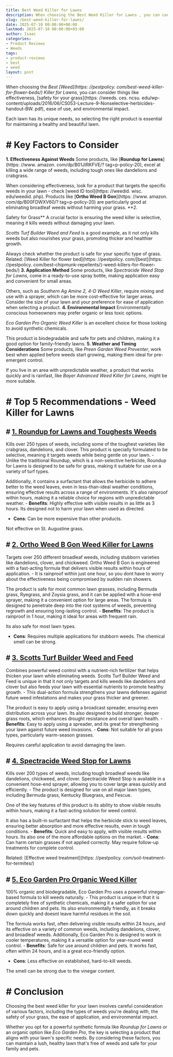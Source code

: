 ```yaml
---
title: Best Weed Killer for Lawns
description: When choosing the Best Weed Killer for Lawns , you can consider things like effectiveness, safety for your grass , ease of use, and environmental impact. Each...
slug: /best-weed-killer-for-lawns/
date: 2025-07-10 00:00:00+00:00
lastmod: 2025-07-10 00:00:00+03:00
author: Isaac
categories:
- Product Reviews
- Weeds
tags:
- product-reviews
- best
- weed
layout: post
---
```


When choosing the *Best [Weed](https: //pestpolicy. com/best-weed-killer-for-flower-beds/) Killer for Lawns*, you can consider things like effectiveness, [safety for your grass](https: //weeds. ces. ncsu. edu/wp-content/uploads/2016/06/CS053-Lecture-9-Nonselective-herbicides-handout-BW. pdf), ease of use, and environmental impact.

Each lawn has its unique needs, so selecting the right product is essential for maintaining a healthy and beautiful lawn.

# # Key Factors to Consider

**1. Effectiveness Against Weeds** Some products, like [**Roundup for Lawns**](https: //www. amazon. com/dp/B01JIRKFVE/? tag=p-policy-20), excel at killing a wide range of weeds, including tough ones like dandelions and crabgrass.

When considering effectiveness, look for a product that targets the specific weeds in your lawn - check [weed ID tool](https: //weedid. wisc. edu/weedid. php). Products like [**Ortho Weed B Gon**](https: //www. amazon. com/dp/B00FDWXV60/? tag=p-policy-20) are particularly good at eliminating broadleaf weeds without harming your grass. **2.

Safety for Grass** A crucial factor is ensuring the weed killer is selective, meaning it kills weeds without damaging your lawn.

*Scotts Turf Builder Weed and Feed* is a good example, as it not only kills weeds but also nourishes your grass, promoting thicker and healthier growth.

Always check whether the product is safe for your specific type of grass. Related: [Weed Killer for flower bed](https: //pestpolicy. com/[best](https: //pestpolicy. com/best-chipmunk-repellents/)-weed-killers-for-flower-beds/) **3. Application Method** Some products, like *Spectracide Weed Stop for Lawns*, come in a ready-to-use spray bottle, making application easy and convenient for small areas.

Others, such as *Southern Ag Amine 2, 4-D Weed Killer*, require mixing and use with a sprayer, which can be more cost-effective for larger areas. Consider the size of your lawn and your preference for ease of application when selecting a product. **4. Environmental Impact** Environmentally conscious homeowners may prefer organic or less toxic options.

*Eco Garden Pro Organic Weed Killer* is an excellent choice for those looking to avoid synthetic chemicals.

This product is biodegradable and safe for pets and children, making it a good option for family-friendly lawns. **5. Weather and Timing Considerations** Some products, like *Preen Garden Weed Preventer*, work best when applied before weeds start growing, making them ideal for pre-emergent control.

If you live in an area with unpredictable weather, a product that works quickly and is rainfast, like *Bayer Advanced Weed Killer for Lawns*, might be more suitable.

# # Top 5 Recommendations - Weed Killer for Lawns

## # [**1. Roundup for Lawns and Toughests Weeds**](https://www.amazon.com/dp/B01JIRKFVE/?tag=p-policy-20)

Kills over 250 types of weeds, including some of the toughest varieties like crabgrass, dandelions, and clover. This product is specially formulated to be selective, meaning it targets weeds while being gentle on your lawn. - Unlike the traditional Roundup, which is a non-selective herbicide, Roundup for Lawns is designed to be safe for grass, making it suitable for use on a variety of turf types.

Additionally, it contains a surfactant that allows the herbicide to adhere better to the weed leaves, even in less-than-ideal weather conditions, ensuring effective results across a range of environments. It's also rainproof within hours, making it a reliable choice for regions with unpredictable weather. - **Benefits**: Highly effective with visible results in as little as 3 hours. Its designed not to harm your lawn when used as directed.

- **Cons**: Can be more expensive than other products.

Not effective on St. Augustine grass.

## # [**2. Ortho Weed B Gon Weed Killer for Lawns**](https://www.amazon.com/dp/B00FDWXV60/?tag=p-policy-20)

Targets over 250 different broadleaf weeds, including stubborn varieties like dandelions, clover, and chickweed. Ortho Weed B Gon is engineered with a fast-acting formula that delivers visible results within hours of application. - It is rainproof within just one hour, so you dont have to worry about the effectiveness being compromised by sudden rain showers.

The product is safe for most common lawn grasses, including Bermuda grass, Ryegrass, and Zoysia grass, and it can be applied with a hose-end sprayer, making it a convenient option for large areas. The formula is designed to penetrate deep into the root systems of weeds, preventing regrowth and ensuring long-lasting control. - **Benefits**: The product is rainproof in 1 hour, making it ideal for areas with frequent rain.

Its also safe for most lawn types.

- **Cons**: Requires multiple applications for stubborn weeds. The chemical smell can be strong.

## # [**3. Scotts Turf Builder Weed and Feed**](https://www.amazon.com/dp/B00ARKS3XO/?tag=p-policy-20)

Combines powerful weed control with a nutrient-rich fertilizer that helps thicken your lawn while eliminating weeds. Scotts Turf Builder Weed and Feed is unique in that it not only targets and kills weeds like dandelions and clover but also feeds your lawn with essential nutrients to promote healthy growth. - This dual-action formula strengthens your lawns defenses against future weed infestations and makes your grass thicker and greener.

The product is easy to apply using a broadcast spreader, ensuring even distribution across your lawn. Its also designed to build stronger, deeper grass roots, which enhances drought resistance and overall lawn health. - **Benefits**: Easy to apply using a spreader, and its great for strengthening your lawn against future weed invasions. - **Cons**: Not suitable for all grass types, particularly warm-season grasses.

Requires careful application to avoid damaging the lawn.

## # [**4. Spectracide Weed Stop for Lawns**](https://www.amazon.com/dp/B07K78HDDS/?tag=p-policy-20)

Kills over 200 types of weeds, including tough broadleaf weeds like dandelions, chickweed, and clover. Spectracide Weed Stop is available in a convenient hose-end sprayer, allowing you to cover large areas quickly and efficiently. - The product is designed for use on all major lawn types, including Bermuda grass, Kentucky Bluegrass, and Fescue.

One of the key features of this product is its ability to show visible results within hours, making it a fast-acting solution for weed control.

It also has a built-in surfactant that helps the herbicide stick to weed leaves, ensuring better absorption and more effective results, even in tough conditions. - **Benefits**: Quick and easy to apply, with visible results within hours. Its also one of the more affordable options on the market. - **Cons**: Can harm certain grasses if not applied correctly. May require follow-up treatments for complete control.

Related: [Effective weed treatment](https: //pestpolicy. com/soil-treatment-for-termites/)

## # [**5. Eco Garden Pro Organic Weed Killer**](https://www.amazon.com/dp/B084BYSGK9/?tag=p-policy-20)

100% organic and biodegradable, Eco Garden Pro uses a powerful vinegar-based formula to kill weeds naturally. - This product is unique in that it is completely free of synthetic chemicals, making it a safer option for use around children and pets. Its also environmentally friendly, as it breaks down quickly and doesnt leave harmful residues in the soil.

The formula works fast, often delivering visible results within 24 hours, and its effective on a variety of common weeds, including dandelions, clover, and broadleaf weeds. Additionally, Eco Garden Pro is designed to work in cooler temperatures, making it a versatile option for year-round weed control. - **Benefits**: Safe for use around children and pets. It works fast, often within 24 hours, and is a great eco-friendly option.

- **Cons**: Less effective on established, hard-to-kill weeds.

The smell can be strong due to the vinegar content.

# # Conclusion

Choosing the best weed killer for your lawn involves careful consideration of various factors, including the types of weeds you're dealing with, the safety of your grass, the ease of application, and environmental impact.

Whether you opt for a powerful synthetic formula like *Roundup for Lawns* or an organic option like *Eco Garden Pro*, the key is selecting a product that aligns with your lawn's specific needs. By considering these factors, you can maintain a lush, healthy lawn that's free of weeds and safe for your family and pets.
